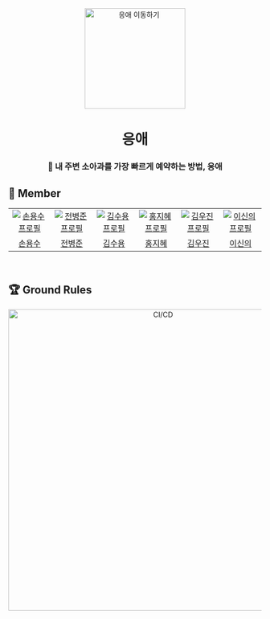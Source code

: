 <div align="center">
<img width="200px" src="https://github.com/ghktndyd/eungae-pediatric_appointment/assets/120021021/8479297f-3dcf-414e-9c02-cb5e92216c56" alt="응애 이동하기"/>
</a>

# 응애

### 👶 내 주변 소아과를 가장 빠르게 예약하는 방법, 응애

</div>

## 👻 Member

<table align="center">
  <tr>
    <td align="center" width="120px">
      <a href="https://github.com/yongsuson" target="_blank">
        <img src="https://github.com/ghktndyd/eungae-pediatric_appointment/assets/120021021/7614b228-680d-4553-b38c-6e8f0193dbf9" alt="손용수 프로필" />
      </a>
    </td>
    <td align="center" width="120px">
      <a href="https://github.com/jun9898" target="_blank">
        <img src="https://github.com/ghktndyd/eungae-pediatric_appointment/assets/120021021/6ef2e082-4ef6-499e-b8df-7090caf7f8c4" alt="전병준 프로필" />
      </a>
    </td>
    <td align="center" width="120px">
      <a href="https://github.com/ghktndyd" target="_blank">
        <img src="https://github.com/ghktndyd/eungae-pediatric_appointment/assets/120021021/a97d97dd-5955-432c-b4f4-f772977a13b0" alt="김수용 프로필" />
      </a>
    </td>
    <td align="center" width="120px">
      <a href="https://github.com/jihye525" target="_blank">
        <img src="https://github.com/ghktndyd/eungae-pediatric_appointment/assets/120021021/4ea018fd-32ca-4ca2-a934-24aa4202be21" alt="홍지혜 프로필" />
      </a>
    </td>
    <td align="center" width="120px">
      <a href="https://github.com/ooojin000" target="_blank">
        <img src="https://github.com/ghktndyd/eungae-pediatric_appointment/assets/120021021/5b1c6b43-5beb-4474-99e8-c6ce2caab3c5" alt="김우진 프로필" />
      </a>
    </td>
    <td align="center" width="120px">
      <a href="https://github.com/seanlee0923" target="_blank">
        <img src="https://github.com/ghktndyd/eungae-pediatric_appointment/assets/120021021/2d17537a-06b0-4f8e-a440-26c12f8530f0" alt="이신의 프로필" />
      </a>
    </td>
  </tr>
  <tr>
    <td align="center">
      <a href="https://github.com/hafnium1923" target="_blank">
        손용수
      </a>
    </td>
     <td align="center">
      <a href="https://github.com/wzrabbit" target="_blank">
       전병준
      </a>
    </td> 
     <td align="center">
      <a href="https://github.com/suyoungj" target="_blank">
       김수용
      </a>
       <td align="center">
      <a href="https://github.com/pilyang" target="_blank">
        홍지혜
      </a>
    </td>
    <td align="center">
      <a href="https://github.com/the9kim" target="_blank">
       김우진
      </a>
    </td> 
     <td align="center">
      <a href="https://github.com/sh111-coder" target="_blank">
       이신의
      </a>
     </td>
  </tr>
</table>

<br/>

## 🏆 Ground Rules

<div align="center">
<img width="600px" src='https://github.com/woowacourse-teams/2023-team-by-team/assets/79538610/f917b168-a3f2-4aff-9eb8-61bb55b189ce'  alt="CI/CD"/>
</div>

<!-- ## 🗨️ About TeamByTeam

대학생의 학기를 빛내주는 동시에 그 과정을 힘들게 만드는 것, 바로 '팀플'입니다. 서로 다른 팀과 팀원들, 그리고 다양한 프로젝트 일정으로 복잡해지는 팀플 생활... 이러한 불편함을 겪으신 적 있으신가요? 협업이 요구되며, 다양한 일정과 자료를 관리하고 의사소통을 원활히 이뤄내는 것은 쉽지 않죠.  
하지만 걱정하지 마세요.

팀플을 더욱 효율적으로, 즐겁게, 그리고 편안하게 관리할 수 있는 `팀바팀`이 여기 있으니까요!  
팀바팀은 팀플이 많은 대학생들을 위한 플랫폼입니다.

여러분의 귀중한 시간, 학점을 걱정없이 만족시킬 팀바팀의 매력적인 기능들을 살펴볼까요?

## 🖥️ Service

<table>
<tr >
<td align="center">
모아보기 페이지
</td>
</tr>
<tr>
<td align="center">
      <img src='https://github.com/woowacourse-teams/2023-team-by-team/assets/79538610/8f0149f0-822b-400f-a827-af58ca57e489'>
    </td>
</tr>
</table>

|                                                        팀 캘린더                                                        |                                                         팀 피드                                                         |
| :---------------------------------------------------------------------------------------------------------------------: | :---------------------------------------------------------------------------------------------------------------------: |
| <img src='https://github.com/woowacourse-teams/2023-team-by-team/assets/79538610/4b578b01-4412-49ee-921b-cdb126c252fe'> | <img src='https://github.com/woowacourse-teams/2023-team-by-team/assets/79538610/40e8927a-8d13-4fb9-a8f4-9f9745753d23'> |
|                                                     <b>팀 링크</b>                                                      |                                                <b>팀 생성 및 팀 참가</b>                                                |
| <img src='https://github.com/woowacourse-teams/2023-team-by-team/assets/79538610/2ae57d8a-daeb-40b1-97b9-be497ba3bb68'> | <img src='https://github.com/woowacourse-teams/2023-team-by-team/assets/79538610/36222b93-3b06-4f41-a20f-c3a8df0bdfa7'> |

<p align="center">
    <a href='https://sites.google.com/woowahan.com/woowacourse-demo-5th/%ED%94%84%EB%A1%9C%EC%A0%9D%ED%8A%B8/%ED%8C%80%EB%B0%94%ED%8C%80'>팀바팀을 더 자세히 알고 싶다면, 여기로!</a>
</p>
<br/>

## 🛠️ Skills

<img width="500px" src='https://github.com/woowacourse-teams/2023-team-by-team/assets/79538610/cade7c34-977d-413c-bd37-e5796060c0bf'  alt="Skills"/>

## ⚙️ Infra

<img width="600px" src='https://github.com/woowacourse-teams/2023-team-by-team/assets/79538610/05794e0c-651a-4fc2-a535-fe8312493d9f'  alt="Infra"/>

## 🪄 CI/CD

<img width="600px" src='https://github.com/woowacourse-teams/2023-team-by-team/assets/79538610/79f30380-86d9-4cf1-b801-c19b3c866a88'  alt="CI/CD"/> --!>


